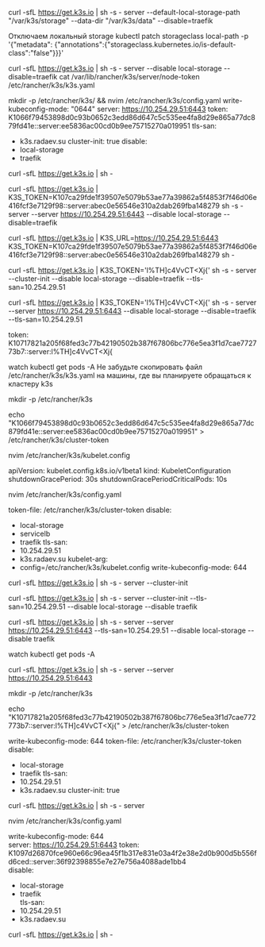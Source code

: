 curl -sfL https://get.k3s.io | sh -s - server --default-local-storage-path "/var/k3s/storage" --data-dir "/var/k3s/data" --disable=traefik

Отключаем локальный storage
kubectl patch storageclass local-path -p '{"metadata": {"annotations":{"storageclass.kubernetes.io/is-default-class":"false"}}}'


curl -sfL https://get.k3s.io | sh -s - server --disable local-storage --disable=traefik
cat /var/lib/rancher/k3s/server/node-token
/etc/rancher/k3s/k3s.yaml

mkdir -p /etc/rancher/k3s/ && nvim /etc/rancher/k3s/config.yaml
write-kubeconfig-mode: "0644"
server: https://10.254.29.51:6443
token: K1066f79453898d0c93b0652c3edd86d647c5c535ee4fa8d29e865a77dc879fd41e::server:ee5836ac00cd0b9ee75715270a019951
tls-san:
  - k3s.radaev.su
cluster-init: true
disable:
- local-storage
- traefik

curl -sfL https://get.k3s.io | sh -

curl -sfL https://get.k3s.io | K3S_TOKEN=K107ca29fde1f39507e5079b53ae77a39862a5f4853f7f46d06e416fcf3e7129f98::server:abec0e56546e310a2dab269fba148279 sh -s - server --server https://10.254.29.51:6443 --disable local-storage --disable=traefik

curl -sfL https://get.k3s.io | K3S_URL=https://10.254.29.51:6443 K3S_TOKEN=K107ca29fde1f39507e5079b53ae77a39862a5f4853f7f46d06e416fcf3e7129f98::server:abec0e56546e310a2dab269fba148279 sh - 

curl -sfL https://get.k3s.io | K3S_TOKEN='l%TH]c4VvCT<Xj{' sh -s - server --cluster-init --disable local-storage --disable=traefik --tls-san=10.254.29.51

curl -sfL https://get.k3s.io | K3S_TOKEN='l%TH]c4VvCT<Xj{' sh -s - server --server https://10.254.29.51:6443 --disable local-storage --disable=traefik --tls-san=10.254.29.51


token: K10717821a205f68fed3c77b42190502b387f67806bc776e5ea3f1d7cae772773b7::server:l%TH]c4VvCT<Xj{

watch kubectl get pods -A
Не забудьте скопировать файл /etc/rancher/k3s/k3s.yaml на машины, где вы планируете обращаться к кластеру k3s



mkdir -p /etc/rancher/k3s

echo "K1066f79453898d0c93b0652c3edd86d647c5c535ee4fa8d29e865a77dc879fd41e::server:ee5836ac00cd0b9ee75715270a019951" > /etc/rancher/k3s/cluster-token

nvim /etc/rancher/k3s/kubelet.config

apiVersion: kubelet.config.k8s.io/v1beta1
kind: KubeletConfiguration
shutdownGracePeriod: 30s
shutdownGracePeriodCriticalPods: 10s

nvim /etc/rancher/k3s/config.yaml

token-file: /etc/rancher/k3s/cluster-token
disable:
  - local-storage
  - servicelb
  - traefik
tls-san:
  - 10.254.29.51
  - k3s.radaev.su
kubelet-arg:
  - config=/etc/rancher/k3s/kubelet.config
write-kubeconfig-mode: 644

curl -sfL https://get.k3s.io | sh -s - server --cluster-init

curl -sfL https://get.k3s.io | sh -s - server --cluster-init --tls-san=10.254.29.51 --disable local-storage --disable traefik

curl -sfL https://get.k3s.io | sh -s - server --server https://10.254.29.51:6443 --tls-san=10.254.29.51 --disable local-storage --disable traefik

watch kubectl get pods -A


curl -sfL https://get.k3s.io | sh -s - server --server https://10.254.29.51:6443





mkdir -p /etc/rancher/k3s

echo "K10717821a205f68fed3c77b42190502b387f67806bc776e5ea3f1d7cae772773b7::server:l%TH]c4VvCT<Xj{" > /etc/rancher/k3s/cluster-token

write-kubeconfig-mode: 644
token-file: /etc/rancher/k3s/cluster-token
disable:
  - local-storage
  - traefik
tls-san:
  - 10.254.29.51
  - k3s.radaev.su
cluster-init: true

curl -sfL https://get.k3s.io | sh -s - server




nvim /etc/rancher/k3s/config.yaml

write-kubeconfig-mode: 644    
server: https://10.254.29.51:6443
token: K1097d26870fce960e66c96ea45f1b317e831e03a4f2e38e2d0b900d5b556fd6ced::server:36f92398855e7e27e756a4088ade1bb4    
disable:    
  - local-storage    
  - traefik    
tls-san:    
  - 10.254.29.51    
  - k3s.radaev.su

  curl -sfL https://get.k3s.io | sh -